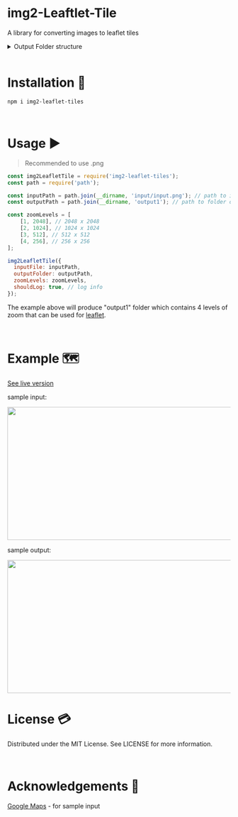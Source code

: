# img2-Leaftlet-Tile
A library for converting images to leaflet tiles

<details>
<summary>Output Folder structure</summary>
<br>

```
Output folder structure looks like this:

-z
--x
---y.png

=========

-0
--0
---0.png
-0
--0
---1.png
...
-0
--1
---0.png
...
-1
--1
---0.png
```

</details>

<br>

# Installation 🔨
`npm i img2-leaflet-tiles`

<br>

# Usage ▶️
> Recommended to use .png
```js
const img2LeafletTile = require('img2-leaflet-tiles');
const path = require('path');

const inputPath = path.join(__dirname, 'input/input.png'); // path to input image
const outputPath = path.join(__dirname, 'output1'); // path to folder output

const zoomLevels = [
    [1, 2048], // 2048 x 2048
    [2, 1024], // 1024 x 1024
    [3, 512], // 512 x 512
    [4, 256], // 256 x 256
];

img2LeafletTile({
  inputFile: inputPath,
  outputFolder: outputPath,
  zoomLevels: zoomLevels,
  shouldLog: true, // log info
});
```

The example above will produce "output1" folder which contains 4 levels of zoom that can be used for [leaflet](https://leafletjs.com/).

<br>

# Example 🗺
[See live version](https://simperfy.github.io/img2-Leaftlet-Tile/)

sample input:

<img src="https://user-images.githubusercontent.com/28738855/108728062-2998ef00-7564-11eb-9dc8-6a5e0163022b.png" width="650" height="300">

sample output:

<img src="https://user-images.githubusercontent.com/28738855/108722354-05d2aa80-755e-11eb-99ef-d4f7c36f8be4.png" width="650" height="300">

<br>

# License 💳
Distributed under the MIT License. See LICENSE for more information.

<br>

# Acknowledgements 🙇
[Google Maps](https://www.google.com/maps) - for sample input
